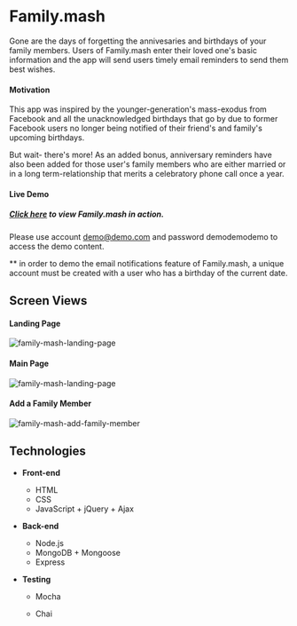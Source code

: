 # Family.mash

Gone are the days of forgetting the annivesaries and birthdays of your family members. Users of Family.mash enter their loved one's basic information and the app will send users timely email reminders to send them best wishes.

#### Motivation

This app was inspired by the younger-generation's mass-exodus from Facebook and all the unacknowledged birthdays that go by due to former Facebook users no longer being notified of their friend's and family's upcoming birthdays.

But wait- there's more! As an added bonus, anniversary reminders have also been added for those user's family members who are either married or in a long term-relationship that merits a celebratory phone call once a year.

#### Live Demo

##### [Click here](https://boiling-fjord-22651.herokuapp.com/) to view Family.mash in action.

Please use account demo@demo.com and password demodemodemo to access the demo content.

** in order to demo the email notifications feature of Family.mash, a unique account must be created with a user who has a birthday of the current date.

## Screen Views

#### Landing Page

![family-mash-landing-page](https://user-images.githubusercontent.com/30470040/42547257-fd72e070-8475-11e8-980c-42f4351d501c.png)



#### Main Page

![family-mash-landing-page](https://user-images.githubusercontent.com/30470040/42547155-8b64098c-8475-11e8-9254-cede6019d052.jpg)



#### Add a Family Member

![family-mash-add-family-member](https://user-images.githubusercontent.com/30470040/42547186-b837ed34-8475-11e8-9962-c13d95f2cb56.jpg)

## Technologies

- **Front-end**

  - HTML
  - CSS
  - JavaScript + jQuery + Ajax

- **Back-end**

  - Node.js
  - MongoDB + Mongoose
  - Express

- **Testing**

  - Mocha

  - Chai

    